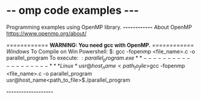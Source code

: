# -- omp code examples ---
Programming examples using OpenMP library.
**------------**
About OpenMP https://www.openmp.org/about/

*============*
**WARNING: You need gcc with OpenMP.**
*============*
*Windows*
To Compile on Win Powershell:
$: gcc -fopenmp <file_name>.c -o parallel_program
To execute: 
$:parallel_program.exe
**-------------------**
*Linux*
usr@host_name<path_to_file>$gcc -fopenmp <file_name>.c -o parallel_program
usr@host_name<path_to_file>$./parallel_program

**-------------------**
